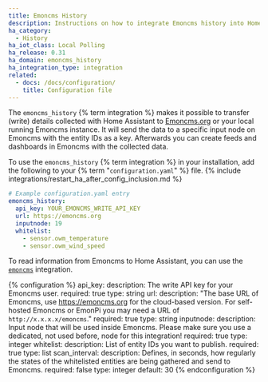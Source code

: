 ```yaml
---
title: Emoncms History
description: Instructions on how to integrate Emoncms history into Home Assistant.
ha_category:
  - History
ha_iot_class: Local Polling
ha_release: 0.31
ha_domain: emoncms_history
ha_integration_type: integration
related:
  - docs: /docs/configuration/
    title: Configuration file
---
```


The `emoncms_history` {% term integration %} makes it possible to transfer (write) details collected with Home Assistant to [Emoncms.org](https://emoncms.org/) or your local running Emoncms instance. It will send the data to a specific input node on Emoncms with the entity IDs as a key. Afterwards you can create feeds and dashboards in Emoncms with the collected data.

To use the `emoncms_history` {% term integration %} in your installation, add the following to your {% term "`configuration.yaml`" %} file.
{% include integrations/restart_ha_after_config_inclusion.md %}

```yaml
# Example configuration.yaml entry
emoncms_history:
  api_key: YOUR_EMONCMS_WRITE_API_KEY
  url: https://emoncms.org
  inputnode: 19
  whitelist:
    - sensor.owm_temperature
    - sensor.owm_wind_speed
```

To read information from Emoncms to Home Assistant, you can use the [`emoncms`](/integrations/emoncms) integration.

{% configuration %}
api_key:
  description: The write API key for your Emoncms user.
  required: true
  type: string
url:
  description: "The base URL of Emoncms, use <https://emoncms.org> for the cloud-based version. For self-hosted Emoncms or EmonPi you may need a URL of `http://x.x.x.x/emoncms`."
  required: true
  type: string
inputnode:
  description: Input node that will be used inside Emoncms. Please make sure you use a dedicated, not used before, node for this integration!
  required: true
  type: integer
whitelist:
  description: List of entity IDs you want to publish.
  required: true
  type: list
scan_interval:
  description:  Defines, in seconds, how regularly the states of the whitelisted entities are being gathered and send to Emoncms.
  required: false
  type: integer
  default: 30
{% endconfiguration %}
